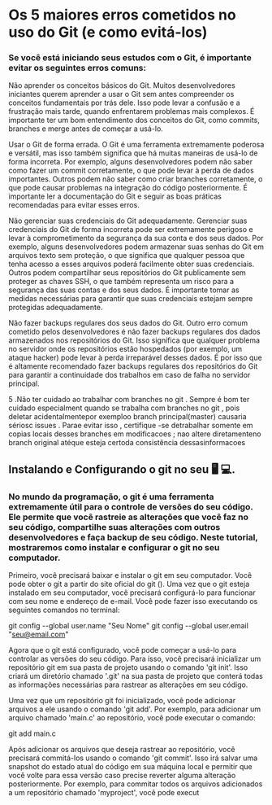 # Os 5 maiores erros cometidos no uso do Git (e como evitá-los) 


### Se você está iniciando seus estudos com o Git, é importante evitar os seguintes erros comuns:

Não aprender os conceitos básicos do Git.
Muitos desenvolvedores iniciantes querem aprender a usar o Git sem antes compreender os conceitos fundamentais por trás dele. Isso pode levar a confusão e a frustração mais tarde, quando enfrentarem problemas mais complexos. É importante ter um bom entendimento dos conceitos do Git, como commits, branches e merge antes de começar a usá-lo.

Usar o Git de forma errada.
O Git é uma ferramenta extremamente poderosa e versátil, mas isso também significa que há muitas maneiras de usá-lo de forma incorreta. Por exemplo, alguns desenvolvedores podem não saber como fazer um commit corretamente, o que pode levar à perda de dados importantes. Outros podem não saber como criar branches corretamente, o que pode causar problemas na integração do código posteriormente. É importante ler a documentação do Git e seguir as boas práticas recomendadas para evitar esses erros.

Não gerenciar suas credenciais do Git adequadamente.
Gerenciar suas credenciais do Git de forma incorreta pode ser extremamente perigoso e levar à comprometimento da segurança da sua conta e dos seus dados. Por exemplo, alguns desenvolvedores podem armazenar suas senhas do Git em arquivos texto sem proteção, o que significa que qualquer pessoa que tenha acesso a esses arquivos poderá facilmente obter suas credenciais. Outros podem compartilhar seus repositórios do Git publicamente sem proteger as chaves SSH, o que também representa um risco para a segurança das suas contas e dos seus dados. É importante tomar as medidas necessárias para garantir que suas credenciais estejam sempre protegidas adequadamente.

Não fazer backups regulares dos seus dados do Git.
Outro erro comum cometido pelos desenvolvedores é não fazer backups regulares dos dados armazenados nos repositórios do Git. Isso significa que qualquer problema no servidor onde os repositórios estão hospedados (por exemplo, um ataque hacker) pode levar à perda irreparável desses dados. É por isso que é altamente recomendado fazer backups regulares dos repositórios do Git para garantir a continuidade dos trabalhos em caso de falha no servidor principal.

5 .Não ter cuidado ao trabalhar com branches no git . Sempre é bom ter cuidado especialment quando se trabalha com branches no git , pois deletar acidentalmentepor exemploo branch principal(master) causaria sériosc issues . Parae evitar isso , certifique -se detrabalhar somente em copias locais desses branches em modificacoes ; nao altere diretamenteno branch original atéque esteja certoda consistência dessasinformacoes

## Instalando e Configurando o git no seu 🖥️ 💻.

### No mundo da programação, o git é uma ferramenta extremamente útil para o controle de versões do seu código. Ele permite que você rastreie as alterações que você faz no seu código, compartilhe suas alterações com outros desenvolvedores e faça backup de seu código. Neste tutorial, mostraremos como instalar e configurar o git no seu computador.

Primeiro, você precisará baixar e instalar o git em seu computador. Você pode obter o git a partir do site oficial do git (). Uma vez que o git esteja instalado em seu computador, você precisará configurá-lo para funcionar com seu nome e endereço de e-mail. Você pode fazer isso executando os seguintes comandos no terminal:

git config --global user.name "Seu Nome" git config --global user.email "seu@email.com"

Agora que o git está configurado, você pode começar a usá-lo para controlar as versões do seu código. Para isso, você precisará inicializar um repositório git em sua pasta de projeto usando o comando 'git init'. Isso criará um diretório chamado '.git' na sua pasta de projeto que conterá todas as informações necessárias para rastrear as alterações em seu código.

Uma vez que um repositório git foi inicializado, você pode adicionar arquivos a ele usando o comando 'git add'. Por exemplo, para adicionar um arquivo chamado 'main.c' ao repositório, você pode executar o comando:

git add main.c

Após adicionar os arquivos que deseja rastrear ao repositório, você precisará commitá-los usando o comando 'git commit'. Isso irá salvar uma snapshot do estado atual do código em sua máquina local e permitir que você volte para essa versão caso precise reverter alguma alteração posteriormente. Por exemplo, para commitar todos os arquivos adicionados a um repositório chamado 'myproject', você pode execut
